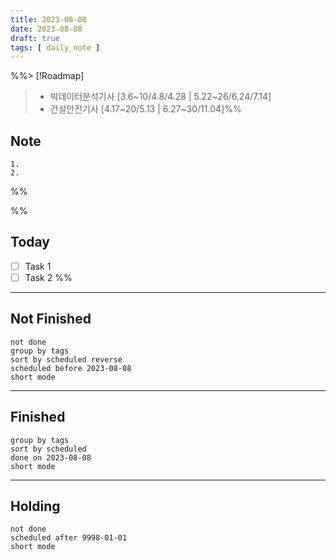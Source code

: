 ```yaml
---
title: 2023-08-08
date: 2023-08-08
draft: true
tags: [ daily_note ]
---
```


%%> [!Roadmap]
>
> - 빅데이터분석기사 [3.6~10/4.8/4.28 | 5.22~26/6.24/7.14]
> - 건설안전기사 [4.17~20/5.13 | 6.27~30/11.04]%%

## Note

    1. 
    2.

%%

%%

## Today

- [ ] Task 1
- [ ] Task 2 %%

---

## Not Finished

```tasks
not done
group by tags
sort by scheduled reverse
scheduled before 2023-08-08
short mode
```

---

## Finished

```tasks
group by tags
sort by scheduled
done on 2023-08-08
short mode
```

---

## Holding

```tasks
not done
scheduled after 9998-01-01
short mode
```
